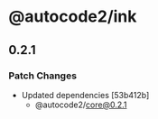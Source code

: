 # @autocode2/ink

## 0.2.1

### Patch Changes

- Updated dependencies [53b412b]
  - @autocode2/core@0.2.1
